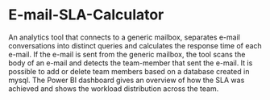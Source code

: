 # E-mail-SLA-Calculator

An analytics tool that connects to a generic mailbox, separates e-mail conversations into distinct queries and calculates the response time of each e-mail.
If the e-mail is sent from the generic mailbox, the tool scans the body of an e-mail and detects the team-member that sent the e-mail.
It is possible to add or delete team members based on a database created in mysql.
The Power BI dashboard gives an overview of how the SLA was achieved and shows the workload distribution across the team.
